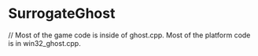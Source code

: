 # SurrogateGhost

//
Most of the game code is inside of ghost.cpp. Most of the platform code is in win32_ghost.cpp.
